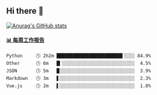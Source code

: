 ## Hi there 👋

[![Anurag's GitHub stats](https://github-readme-stats-orilights.vercel.app/api?username=orilights)](https://github.com/anuraghazra/github-readme-stats)

<!--
**OriLight152/OriLight152** is a ✨ _special_ ✨ repository because its `README.md` (this file) appears on your GitHub profile.

Here are some ideas to get you started:

- 🔭 I’m currently working on ...
- 🌱 I’m currently learning ...
- 👯 I’m looking to collaborate on ...
- 🤔 I’m looking for help with ...
- 💬 Ask me about ...
- 📫 How to reach me: ...
- 😄 Pronouns: ...
- ⚡ Fun fact: ...
-->

<!-- waka-box start -->
#### <a href="https://gist.github.com/92c8d5b388768c10efcba86e82b7c4fb" target="_blank">📊 每周工作报告</a>
```text
Python     🕓 2h2m ████████████████████████▌░░░░ 84.9%
Other      🕓 6m   █▎░░░░░░░░░░░░░░░░░░░░░░░░░░░  4.5%
JSON       🕓 5m   █░░░░░░░░░░░░░░░░░░░░░░░░░░░░  3.9%
Markdown   🕓 3m   ▋░░░░░░░░░░░░░░░░░░░░░░░░░░░░  2.3%
Vue.js     🕓 2m   ▌░░░░░░░░░░░░░░░░░░░░░░░░░░░░  1.8%
```
<!-- Powered by https://github.com/journey-ad/waka-box-go . -->
<!-- waka-box end -->

